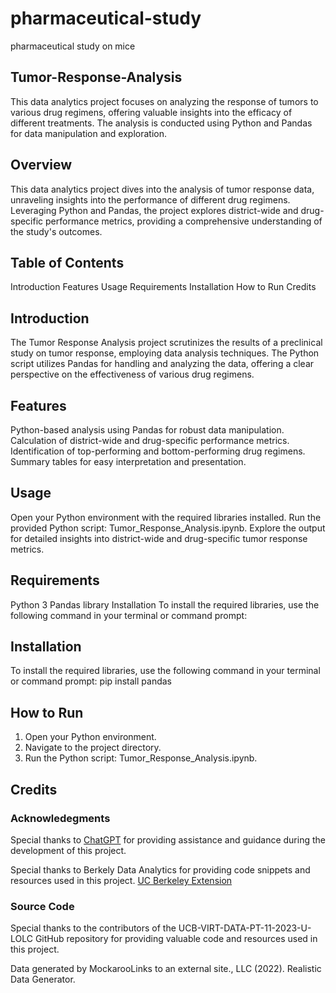 # pharmaceutical-study
pharmaceutical study on mice
## Tumor-Response-Analysis

This data analytics project focuses on analyzing the response of tumors to various drug regimens, offering valuable insights into the efficacy of different treatments. The analysis is conducted using Python and Pandas for data manipulation and exploration.

## Overview
This data analytics project dives into the analysis of tumor response data, unraveling insights into the performance of different drug regimens. Leveraging Python and Pandas, the project explores district-wide and drug-specific performance metrics, providing a comprehensive understanding of the study's outcomes.

## Table of Contents
Introduction
Features
Usage
Requirements
Installation
How to Run
Credits

## Introduction
The Tumor Response Analysis project scrutinizes the results of a preclinical study on tumor response, employing data analysis techniques. The Python script utilizes Pandas for handling and analyzing the data, offering a clear perspective on the effectiveness of various drug regimens.

## Features
Python-based analysis using Pandas for robust data manipulation.
Calculation of district-wide and drug-specific performance metrics.
Identification of top-performing and bottom-performing drug regimens.
Summary tables for easy interpretation and presentation.

## Usage
Open your Python environment with the required libraries installed.
Run the provided Python script: Tumor_Response_Analysis.ipynb.
Explore the output for detailed insights into district-wide and drug-specific tumor response metrics.

## Requirements
Python 3
Pandas library
Installation
To install the required libraries, use the following command in your terminal or command prompt:

## Installation
To install the required libraries, use the following command in your terminal or command prompt: pip install pandas

## How to Run
1. Open your Python environment.
2. Navigate to the project directory.
3. Run the Python script: Tumor_Response_Analysis.ipynb.

## Credits
### Acknowledegments

Special thanks to [ChatGPT](https://www.openai.com/gpt) for providing assistance and guidance during the development of this project.

Special thanks to Berkely Data Analytics for providing code snippets and resources used in this project. [UC Berkeley Extension](https://extension.berkeley.edu/)

### Source Code

Special thanks to the contributors of the UCB-VIRT-DATA-PT-11-2023-U-LOLC GitHub repository for providing valuable code and resources used in this project.

Data generated by MockarooLinks to an external site., LLC (2022). Realistic Data Generator.
